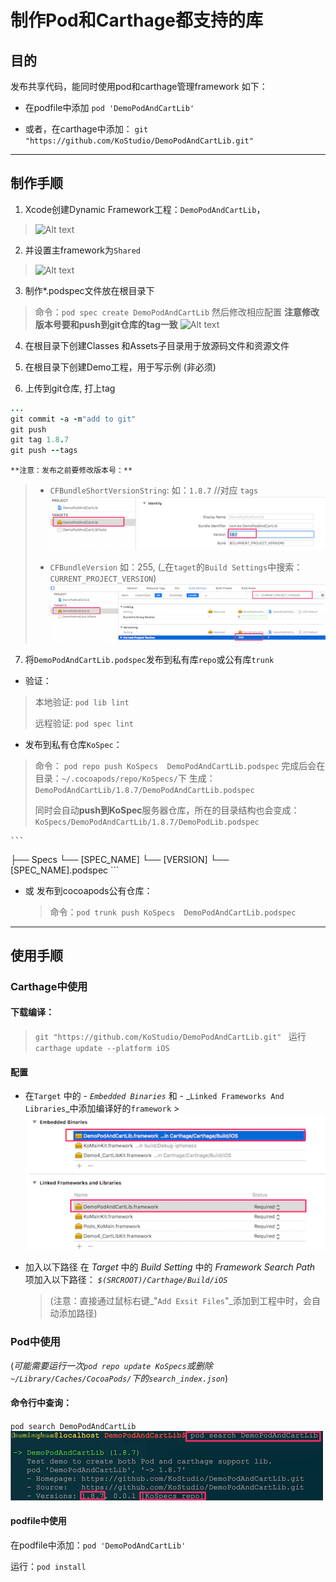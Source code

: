 # 制作Pod和Carthage都支持的库

## 目的
 发布共享代码，能同时使用pod和carthage管理framework
 如下：
 + 在podfile中添加
 ```pod 'DemoPodAndCartLib' ```

 + 或者，在carthage中添加：
  ````git "https://github.com/KoStudio/DemoPodAndCartLib.git"````

---
## 制作手顺
1. Xcode创建Dynamic Framework工程：`DemoPodAndCartLib`，
> ![Alt text](./xcode_create_framework.png)

2. 并设置主framework为`Shared`
>![Alt text](./xcode_carthage_shared.png)

3. 制作*.podspec文件放在根目录下
  >命令：`pod spec create DemoPodAndCartLib`
  >然后修改相应配置
  >**注意修改版本号要和push到git仓库的tag一致**
  > ![Alt text](./xcode_pod_version.png)
  
4. 在根目录下创建Classes 和Assets子目录用于放源码文件和资源文件

5.  在根目录下创建Demo工程，用于写示例 (非必须)

6. 上传到git仓库, 打上tag
  ```ruby
  ...
  git commit -a -m"add to git"
  git push
  git tag 1.8.7
  git push --tags
  ```
  
    **注意：发布之前要修改版本号：** 
   > +  `CFBundleShortVersionString`: 如：`1.8.7` //对应 `tags`
   > ![Alt text](./xcode_shortversion.png)
   > 
   > +  `CFBundleVersion` 如：255, (_在`taget`的`Build Settings`中搜索：`CURRENT_PROJECT_VERSION`)
   > ![Alt text](./xcode_buildversion.png)


7. 将`DemoPodAndCartLib.podspec`发布到私有库`repo`或公有库`trunk`
  + 验证： 
  > 本地验证:  `pod lib lint` 
  >
  > 远程验证:  `pod spec lint`
  
  + 发布到私有仓库`KoSpec`：
  > 命令： `pod repo push KoSpecs  DemoPodAndCartLib.podspec`
  > 完成后会在目录：`~/.cocoapods/repo/KoSpecs/`下 
  > 生成：`DemoPodAndCartLib/1.8.7/DemoPodAndCartLib.podspec` 
  > 
  > 同时会自动**push到KoSpec**服务器仓库，所在的目录结构也会变成：`KoSpecs/DemoPodAndCartLib/1.8.7/DemoPodLib.podspec`
  >
    ```
   ├── Specs
       └── [SPEC_NAME]
          └── [VERSION]
 	           └── [SPEC_NAME].podspec
	```
	
+  或 发布到cocoapods公有仓库：
   >命令：`pod trunk push KoSpecs  DemoPodAndCartLib.podspec`
	  
  ----
  
## 使用手顺

### Carthage中使用

####  下载编译：
 > `git "https://github.com/KoStudio/DemoPodAndCartLib.git" `
  运行  `carthage update --platform iOS`

#### 配置
+  在`Target` 中的 
   	   -  _`Embedded Binaries`_ 和
       -  _`Linked Frameworks And Libraries`_中添加编译好的`framework`
		 > ![Alt text](./xcode_carthage_import.png)

 +  加入以下路径
		在 _Target_ 中的 _Build Setting_ 中的 _Framework Search Path_ 项加入以下路径：
      _`$(SRCROOT)/Carthage/Build/iOS`_
      >(注意：直接通过鼠标右键_"`Add Exsit Files`"_添加到工程中时，会自动添加路径)

  
### Pod中使用
 (_可能需要运行一次`pod repo update KoSpecs`或删除`~/Library/Caches/CocoaPods/`下的`search_index.json`_)

#### 命令行中查询：
  `pod search DemoPodAndCartLib`
 ![Alt text](./xcode_pod_search.png)

#### podfile中使用
  在podfile中添加：`pod 'DemoPodAndCartLib' `
 
   运行：`pod install`
  